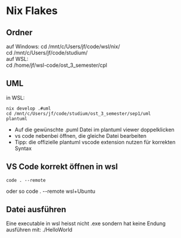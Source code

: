 # Nix Flakes
## Ordner
auf Windows:
cd /mnt/c/Users/jf/code/wsl/nix/  
cd /mnt/c/Users/jf/code/studium/  
auf WSL:  
cd /home/jf/wsl-code/ost_3_semester/cpl  


## UML
in WSL: 

    nix develop .#uml
    cd /mnt/c/Users/jf/code/studium/ost_3_semester/sep1/uml 
    plantuml

- Auf die gewünschte .puml Datei im plantuml viewer doppelklicken
- vs code nebenbei öffnen, die gleiche Datei bearbeiten
- Tipp: die offizielle plantuml vscode extension nutzen für korrekten Syntax
  

## VS Code korrekt öffnen in wsl
    code . --remote
oder so
    code . --remote wsl+Ubuntu


## Datei ausführen
Eine executable in wsl heisst nicht .exe sondern hat keine Endung
ausführen mit: ./HelloWorld